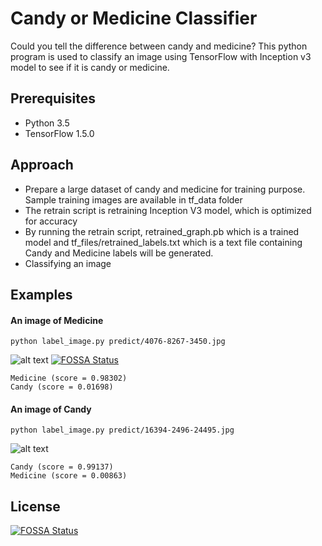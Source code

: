 # Candy or Medicine Classifier
Could you tell the difference between candy and medicine? This python program is used to classify an image using TensorFlow with Inception v3 model to see if it is candy or medicine. 

## Prerequisites
- Python 3.5
- TensorFlow 1.5.0

## Approach
- Prepare a large dataset of candy and medicine for training purpose. Sample training images are available in tf_data folder
- The retrain script is retraining Inception V3 model, which is optimized for accuracy
- By running the retrain script, retrained_graph.pb which is a trained model and tf_files/retrained_labels.txt which is a text file containing Candy and Medicine labels will be generated. 
- Classifying an image

## Examples
#### An image of Medicine

```
python label_image.py predict/4076-8267-3450.jpg
```
![alt text](https://raw.githubusercontent.com/wingkwong/candy-or-medicine-classifier/master/predict/4076-8267-3450.jpg)
[![FOSSA Status](https://app.fossa.io/api/projects/git%2Bgithub.com%2Fwingkwong%2Fcandy-or-medicine-classifier.svg?type=shield)](https://app.fossa.io/projects/git%2Bgithub.com%2Fwingkwong%2Fcandy-or-medicine-classifier?ref=badge_shield)

```
Medicine (score = 0.98302)
Candy (score = 0.01698)
```

#### An image of Candy
```
python label_image.py predict/16394-2496-24495.jpg
```
![alt text](https://raw.githubusercontent.com/wingkwong/candy-or-medicine-classifier/master/predict/16394-2496-24495.jpg)

```
Candy (score = 0.99137)
Medicine (score = 0.00863)
```

## License
[![FOSSA Status](https://app.fossa.io/api/projects/git%2Bgithub.com%2Fwingkwong%2Fcandy-or-medicine-classifier.svg?type=large)](https://app.fossa.io/projects/git%2Bgithub.com%2Fwingkwong%2Fcandy-or-medicine-classifier?ref=badge_large)